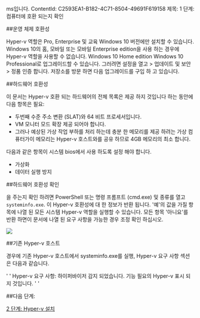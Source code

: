 ms입니다. ContentId: C2593EA1-B182-4C71-8504-49691F619158
제목: 1 단계: 컴퓨터에 호환 되는지 확인

##운영 체제 호환성

Hyper-v 역할은 Pro, Enterprise 및 교육 Windows 10 버전에만 설치할 수 있습니다.
Windows 10의 홈, 모바일 또는 모바일 Enterprise edition을 사용 하는 경우에 Hyper-v 역할을 사용할 수 없습니다.
Windows 10 Home edition Windows 10 Professional로 업그레이드할 수 있습니다.
그러려면 설정을 열고 > 업데이트 및 보안 > 정품 인증 합니다.
저장소를 방문 하면 다음 업그레이드를 구입 하 고 있습니다.

##하드웨어 호환성

이 문서는 Hyper-v 호환 되는 하드웨어의 전체 목록은 제공 하지 것입니다 하는 동안에 다음 항목은 필요:

- 두번째 수준 주소 변환 (SLAT)와 64 비트 프로세서입니다.
- VM 모니터 모드 확장 제공 되어야 합니다.
- 그러나 예상된 가상 작업 부하를 처리 하는데 충분 한 메모리를 제공 하려는 가상 컴퓨터가이 메모리는 Hyper-v 호스트와를 공유 하므로 4GB 메모리의 최소 합니다.

다음과 같은 항목이 시스템 bios에서 사용 하도록 설정 해야 합니다.
- 가상화
- 데이터 실행 방지

##하드웨어 호환성 확인

을 주는지 확인 하려면 PowerShell 또는 명령 프롬프트 (cmd.exe) 및 종류를 열고 `systeminfo.exe`.
이 Hyper-v 호환성에 대 한 정보가 반환 됩니다.
'예'의 값을 가질 항목에 나열 된 모든 시스템 Hyper-v 역할을 실행할 수 있습니다.
모든 항목 '아니요'를 반환 하면이 문서에 나열 된 요구 사항을 가능한 경우 조정 확인 하십시오.

![](media/SystemInfo_upd.png)

##기존 Hyper-v 호스트

경우에 기존 Hyper-v 호스트에서 systeminfo.exe를 실행, Hyper-v 요구 사항 섹션은 다음과 같습니다.

' ' Hyper-v 요구 사항: 하이퍼바이저 감지 되었습니다.
기능 필요의 Hyper-v 표시 되지 것입니다. ' '

##다음 단계:

[2 단계: Hyper-v 설치](walkthrough_install.md)




